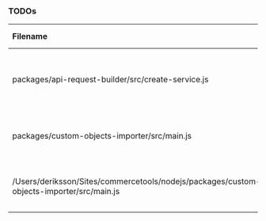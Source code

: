 ### TODOs
| Filename | line # | TODO
|:------|:------:|:------
| packages/api-request-builder/src/create-service.js | 129 | this can lead to invalid URIs as getIdOrKey can return
| packages/custom-objects-importer/src/main.js | 121 | remove `FlowFixMe` when [this](https://github.com/facebook/flow/issues/5294) issue is fixed
| /Users/deriksson/Sites/commercetools/nodejs/packages/custom-objects-importer/src/main.js | 121 | remove `FlowFixMe` when [this](https://github.com/facebook/flow/issues/5294) issue is fixed
